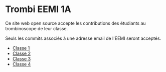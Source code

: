 # Trombi EEMI 1A

Ce site web open source accepte les contributions des étudiants au trombinoscope de leur classe.

Seuls les commits associés à une adresse email de l'EEMI seront acceptés.

- [Classe 1](https://eemi-aj.github.io/trombi/classe1.html)
- [Classe 2](https://eemi-aj.github.io/trombi/classe2.html)
- [Classe 3](https://eemi-aj.github.io/trombi/classe3.html)
- [Classe 4](https://eemi-aj.github.io/trombi/classe4.html)
